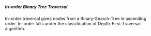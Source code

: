 ##### In-order Binary Tree Traversal

In-order traversal gives nodes from a Binary-Search-Tree in ascending order. In-order falls under the classification of Depth-First-Traversal algorithm. 